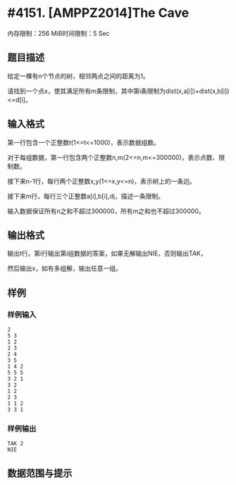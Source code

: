 # #4151. [AMPPZ2014]The Cave

内存限制：256 MiB时间限制：5 Sec

## 题目描述

给定一棵有n个节点的树，相邻两点之间的距离为1。

请找到一个点x，使其满足所有m条限制，其中第i条限制为dist(x,a[i])+dist(x,b[i])<=d[i]。

## 输入格式

第一行包含一个正整数t(1<=t<=1000)，表示数据组数。

对于每组数据，第一行包含两个正整数n,m(2<=n,m<=300000)，表示点数、限制数。

接下来n-1行，每行两个正整数x,y(1<=x,y<=n)，表示树上的一条边。

接下来m行，每行三个正整数a[i],b[i],d[i](1<=a[i],b[i]<=n,1<=d[i]<=600000)，描述一条限制。

输入数据保证所有n之和不超过300000，所有m之和也不超过300000。

## 输出格式

输出t行。第i行输出第i组数据的答案，如果无解输出NIE，否则输出TAK，

然后输出x，如有多组解，输出任意一组。

## 样例

### 样例输入

    
    2
    5 3
    1 2
    2 3
    2 4
    3 5
    1 4 2
    5 5 5
    3 2 1
    3 2
    1 2
    2 3
    1 1 2
    3 3 1
    

### 样例输出

    
    TAK 2
    NIE
    

## 数据范围与提示
